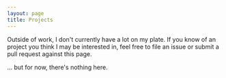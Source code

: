 ```yaml
---
layout: page
title: Projects
---
```


Outside of work, I don't currently have a lot on my plate. If you know of an
project you think I may be interested in, feel free to file an issue or submit
a pull request against this page.

... but for now, there's nothing here.
